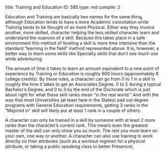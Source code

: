 title:          Training and Education
ID:             585
type:           md
compile:        2



Education and Training are basically two names for the same thing, although Education tends to have a more Academic connotation while Training tends to be thought of as more Physical. Either way they involve another, more skilled, character helping the less skilled character learn and understand the nuances of a skill. Because this takes place in a safe environment this method of leveling a skill is more time intensive than the standard “learning in the field” method represented above. It is, however, a better way to learn some skills like Specialty skills that don’t see much use while adventuring.

The amount of time it takes to learn an amount equivalent to a new point of experience by Training or Education is roughly 600 hours (approximately 8 college credits). By these rules, a character can go from 0 to 1 in a skill in roughly the time it takes to get an Associates Degree, 0 to 2 during a typical Bachelor’s Degree, and 0 to 3 by the end of the Doctorate which is just about right for what these skill ranks mean “in the real world.” And with the way that most Universities (at least here in the States) pad out degree programs with General Education requirements, getting 3 ranks in the “Majored in” skill will likely put at least 1 rank in a couple of others.

A character can only be trained in a skill by someone with at least 2 more ranks than the character’s current rank. This means even the greatest master of the skill can only show you so much. The rest you must learn on your own, one way or another. A character can also use training to work directly on their attributes (such as a workout regimen for a physical attribute, or taking a public speaking class to better Presence).